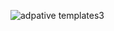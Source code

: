 ![adpative templates3](https://cloud.githubusercontent.com/assets/210413/10412490/0e88f674-6f4d-11e5-92c3-70c857da9256.jpg)
